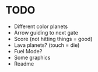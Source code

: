 # TODO

- Different color planets
- Arrow guiding to next gate
- Score (not hitting things = good)
- Lava planets? (touch = die)
- Fuel Mode?
- Some graphics
- Readme
